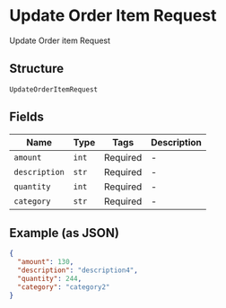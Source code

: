 
# Update Order Item Request

Update Order item Request

## Structure

`UpdateOrderItemRequest`

## Fields

| Name | Type | Tags | Description |
|  --- | --- | --- | --- |
| `amount` | `int` | Required | - |
| `description` | `str` | Required | - |
| `quantity` | `int` | Required | - |
| `category` | `str` | Required | - |

## Example (as JSON)

```json
{
  "amount": 130,
  "description": "description4",
  "quantity": 244,
  "category": "category2"
}
```

